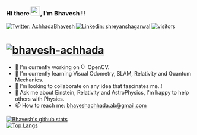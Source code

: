 ### Hi there <img src="https://media.giphy.com/media/hvRJCLFzcasrR4ia7z/giphy.gif" width="25px">, I'm Bhavesh !!
[![Twitter: AchhadaBhavesh](https://img.shields.io/twitter/follow/AchhadaBhavesh?style=social)](https://twitter.com/AchhadaBhavesh)
[![Linkedin: shreyanshagarwal](https://img.shields.io/badge/-bhaveshachhada-blue?style=flat-square&logo=Linkedin&logoColor=white&link=https://www.linkedin.com/in/bhavesh-achhada/)](https://www.linkedin.com/in/bhavesh-achhada/)
![visitors](https://visitor-badge.glitch.me/badge?page_id=bhaveshachhada.bhaveshachhada&style=plastic)

# [![bhavesh-achhada](https://media.giphy.com/media/3ohhwEZqxzKbNUHzji/giphy.gif)](https://github.com/bhaveshachhada)

<!--
**bhaveshachhada/bhaveshachhada** is a ✨ _special_ ✨ repository because its `README.md` (this file) appears on your GitHub profile.

Here are some ideas to get you started:
-->

- 🔭 I’m currently working on <img src="https://www.vectorlogo.zone/logos/opencv/opencv-icon.svg" alt="OpenCV" title="OpenCV" width="15" height="15" /> OpenCV.
- 🌱 I’m currently learning Visual Odometry, SLAM, Relativity and Quantum Mechanics.
- 👯 I’m looking to collaborate on any idea that fascinates me..!
- 💬 Ask me about Einstein, Relativity and AstroPhysics, I'm happy to help others with Physics.
- 📫 How to reach me: bhaveshachhada.ab@gmail.com


[![Bhavesh's github stats](https://github-readme-stats.vercel.app/api?username=bhaveshachhada&theme=dracula)](https://github.com/bhaveshachhada/)
<br>
[![Top Langs](https://github-readme-stats.vercel.app/api/top-langs/?username=bhaveshachhada&theme=dracula&layout=compact)](https://github.com/bhaveshachhada/)
